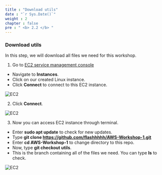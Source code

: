 ```yaml
---
title : "Download utils"
date : "`r Sys.Date()`"
weight : 2
chapter : false
pre : " <b> 2.2 </b> "
---
```


### Download utils

In this step, we will download all files we need for this workshop.

1. Go to [EC2 service management console](https://console.aws.amazon.com/ec2/v2/home)
  + Navigate to **Instances**.
  + Click on our created Linux instance.
  + Click **Connect** to connect to this EC2 instance.

![EC2](../../images/2.prerequisite/25-connect_to_EC2_instance.png)

2. Click **Connect**.

![EC2](../../images/2.prerequisite/26-connect.png)

3. Now you can access EC2 instance through terminal.
  + Enter **sudo apt update** to check for new updates.
  + Type **git clone https://github.com/flashhhhh/AWS-Workshop-1.git**
  + Enter **cd AWS-Workshop-1** to change directory to this repo.
  + Now, type **git checkout utils**.
  + This is the branch containing all of the files we need. You can type **ls** to check.

![EC2](../../images/2.prerequisite/27-download_utils.png)